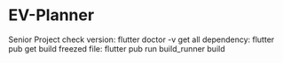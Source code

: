 # EV-Planner
Senior Project
check version: flutter doctor -v
get all dependency: flutter pub get
build freezed file: flutter pub run build_runner build